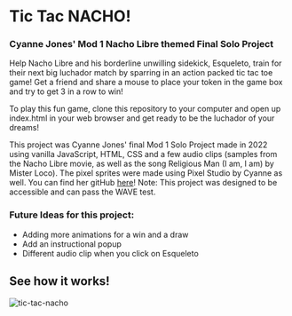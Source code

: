 # Tic Tac NACHO!
### Cyanne Jones' Mod 1 Nacho Libre themed Final Solo Project

Help Nacho Libre and his borderline unwilling sidekick, Esqueleto, train for their next big luchador match by sparring in an action packed tic tac toe game! Get a friend and share a mouse to place your token in the game box and try to get 3 in a row to win!

To play this fun game, clone this repository to your computer and open up index.html in your web browser and get ready to be the luchador of your dreams!

This project was Cyanne Jones' final Mod 1 Solo Project made in 2022 using vanilla JavaScript, HTML, CSS and a few audio clips (samples from the Nacho Libre movie, as well as the song Religious Man (I am, I am) by Mister Loco). The pixel sprites were made using Pixel Studio by Cyanne as well. You can find her gitHub [here](https://github.com/Cyanne-Jones)! Note: This project was designed to be accessible and can pass the WAVE test.

### Future Ideas for this project:
- Adding more animations for a win and a draw
- Add an instructional popup
- Different audio clip when you click on Esqueleto

## See how it works!
![tic-tac-nacho](https://user-images.githubusercontent.com/98280256/165346481-5a672334-4f3e-4bb5-9504-5ca545dd5e20.gif)
